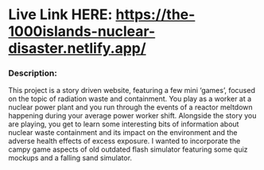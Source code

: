 # Live Link HERE: https://the-1000islands-nuclear-disaster.netlify.app/

### Description: 
This project is a story driven website, featuring a few mini ‘games’, focused on the topic of radiation waste and containment. You play as a worker at a nuclear power plant and you run through the events of a reactor meltdown happening during your average power worker shift. Alongside the story you are playing, you get to learn some interesting bits of information about nuclear waste containment and its impact on the environment and the adverse health effects of excess exposure. I wanted to incorporate the campy game aspects of old outdated flash simulator featuring some quiz mockups and a falling sand simulator.

###
